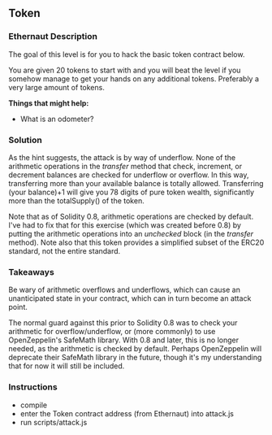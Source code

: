 ## Token

### Ethernaut Description
The goal of this level is for you to hack the basic token contract below.

You are given 20 tokens to start with and you will beat the level if you somehow manage to get your hands on any additional tokens. Preferably a very large amount of tokens.

**Things that might help:**
- What is an odometer?

### Solution 
As the hint suggests, the attack is by way of underflow. None of the arithmetic operations in the _transfer_ method that check, increment, or decrement balances are checked for underflow or overflow. In this way, transferring more than your available balance is totally allowed. Transferring (your balance)+1 will give you 78 digits of pure token wealth, significantly more than the totalSupply() of the token. 

Note that as of Solidity 0.8, arithmetic operations are checked by default. I've had to fix that for this exercise (which was created before 0.8) by putting the arithmetic operations into an _unchecked_ block (in the _transfer_ method). Note also that this token provides a simplified subset of the ERC20 standard, not the entire standard. 

### Takeaways
Be wary of arithmetic overflows and underflows, which can cause an unanticipated state in your contract, which can in turn become an attack point. 

The normal guard against this prior to Solidity 0.8 was to check your arithmetic for overflow/underflow, or (more commonly) to use OpenZeppelin's SafeMath library. With 0.8 and later, this is no longer needed, as the arithmetic is checked by default. Perhaps OpenZeppelin will deprecate their SafeMath library in the future, though it's my understanding that for now it will still be included. 

### Instructions
- compile 
- enter the Token contract address (from Ethernaut) into attack.js
- run scripts/attack.js
